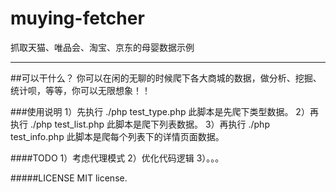 # muying-fetcher
抓取天猫、唯品会、淘宝、京东的母婴数据示例

---------
##可以干什么？
你可以在闲的无聊的时候爬下各大商城的数据，做分析、挖掘、统计呗，等等，你可以无限想象！！

###使用说明
1）先执行 ./php test_type.php 此脚本是先爬下类型数据。
2）再执行 ./php test_list.php 此脚本是爬下列表数据。
3）再执行 ./php test_info.php 此脚本是爬每个列表下的详情页面数据。

####TODO
1）考虑代理模式
2）优化代码逻辑
3）。。。

#####LICENSE
MIT license.

